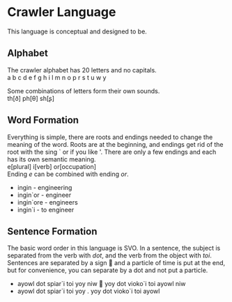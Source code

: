 # Crawler Language
This language is conceptual and designed to be.

## Alphabet
The crawler alphabet has 20 letters and no capitals.   
a b c d e f g h i l m n o p r s t u w y

Some combinations of letters form their own sounds.   
th[ð] ph[θ] sh[ʂ]

## Word Formation
Everything is simple, there are roots and endings needed to change the meaning of the word.
Roots are at the beginning, and endings get rid of the root with the sing \` or if you like '.
There are only a few endings and each has its own semantic meaning.   
e[plural] i[verb] or[occupation]   
Ending *e* can be combined with ending *or*.

* ingin - engineering
* ingin\`or - engineer
* ingin\`ore - engineers
* ingin\`i - to engineer

## Sentence Formation
The basic word order in this language is SVO.
In a sentence, the subject is separated from the verb with *dot*, and the verb from the object with *toi*.
Sentences are separated by a sign  and a particle of time is put at the end, but for convenience, you can separate by a dot and not put a particle.

* ayowl dot spiar\`i toi yoy niw  yoy dot vioko\`i toi ayowl niw
* ayowl dot spiar\`i toi yoy . yoy dot vioko\`i toi ayowl